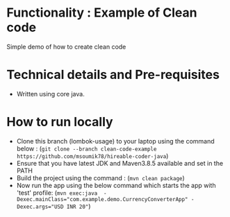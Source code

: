# Functionality : Example of Clean code
Simple demo of how to create clean code


# Technical details and Pre-requisites
- Written using core java.


# How to run locally
- Clone this branch (lombok-usage) to your laptop using the command below :
  (`git clone --branch clean-code-example https://github.com/msoumik78/hireable-coder-java`)
- Ensure that you have latest JDK and Maven3.8.5 available and set in the PATH
- Build the project using the command :
  (`mvn clean package`)
- Now run the app using the below command which starts the app with 'test' profile:
  (`mvn exec:java  -Dexec.mainClass="com.example.demo.CurrencyConverterApp" -Dexec.args="USD INR 20"`)
